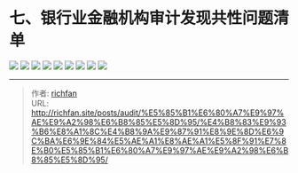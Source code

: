 # 七、银行业金融机构审计发现共性问题清单

![](https://jsd.cdn.zzko.cn/gh/richffan/img@main/audit/审计发现共性问题清单/七-银行业金融机构审计发现共性问题清单/银行业金融机构审计发现共性问题清单_页面_069.webp)
![](https://jsd.cdn.zzko.cn/gh/richffan/img@main/audit/审计发现共性问题清单/七-银行业金融机构审计发现共性问题清单/银行业金融机构审计发现共性问题清单_页面_070.webp)
![](https://jsd.cdn.zzko.cn/gh/richffan/img@main/audit/审计发现共性问题清单/七-银行业金融机构审计发现共性问题清单/银行业金融机构审计发现共性问题清单_页面_071.webp)
![](https://jsd.cdn.zzko.cn/gh/richffan/img@main/audit/审计发现共性问题清单/七-银行业金融机构审计发现共性问题清单/银行业金融机构审计发现共性问题清单_页面_072.webp)
![](https://jsd.cdn.zzko.cn/gh/richffan/img@main/audit/审计发现共性问题清单/七-银行业金融机构审计发现共性问题清单/银行业金融机构审计发现共性问题清单_页面_073.webp)
![](https://jsd.cdn.zzko.cn/gh/richffan/img@main/audit/审计发现共性问题清单/七-银行业金融机构审计发现共性问题清单/银行业金融机构审计发现共性问题清单_页面_074.webp)
![](https://jsd.cdn.zzko.cn/gh/richffan/img@main/audit/审计发现共性问题清单/七-银行业金融机构审计发现共性问题清单/银行业金融机构审计发现共性问题清单_页面_075.webp)
![](https://jsd.cdn.zzko.cn/gh/richffan/img@main/audit/审计发现共性问题清单/七-银行业金融机构审计发现共性问题清单/银行业金融机构审计发现共性问题清单_页面_076.webp)
![](https://jsd.cdn.zzko.cn/gh/richffan/img@main/audit/审计发现共性问题清单/七-银行业金融机构审计发现共性问题清单/银行业金融机构审计发现共性问题清单_页面_077.webp)


---

> 作者: [richfan](https://richfan.site/)  
> URL: http://richfan.site/posts/audit/%E5%85%B1%E6%80%A7%E9%97%AE%E9%A2%98%E6%B8%85%E5%8D%95/%E4%B8%83%E9%93%B6%E8%A1%8C%E4%B8%9A%E9%87%91%E8%9E%8D%E6%9C%BA%E6%9E%84%E5%AE%A1%E8%AE%A1%E5%8F%91%E7%8E%B0%E5%85%B1%E6%80%A7%E9%97%AE%E9%A2%98%E6%B8%85%E5%8D%95/  


